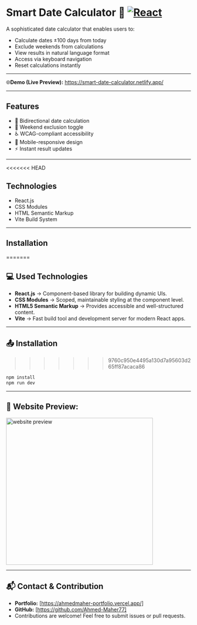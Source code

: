 # Smart Date Calculator 📅 [![React](https://img.shields.io/badge/React-19.0.0-blue.svg)](https://reactjs.org)

A sophisticated date calculator that enables users to:

-   Calculate dates ±100 days from today
-   Exclude weekends from calculations
-   View results in natural language format
-   Access via keyboard navigation
-   Reset calculations instantly

<hr/>

🌐**Demo (Live Preview):** <a href="https://smart-date-calculator.netlify.app/" target="_blank">https://smart-date-calculator.netlify.app/</a>

<hr/>

## Features

-   🔄 Bidirectional date calculation
-   🚫 Weekend exclusion toggle
-   ♿ WCAG-compliant accessibility
-   📱 Mobile-responsive design
-   ⚡ Instant result updates

<hr/>

<<<<<<< HEAD
## Technologies

-   React.js
-   CSS Modules
-   HTML Semantic Markup
-   Vite Build System

<hr/>

## Installation

=======
## 💻 Used Technologies  

- **React.js** → Component-based library for building dynamic UIs.  
- **CSS Modules** → Scoped, maintainable styling at the component level.  
- **HTML5 Semantic Markup** → Provides accessible and well-structured content.  
- **Vite** → Fast build tool and development server for modern React apps.  

<hr/>

## 📤 Installation
>>>>>>> 9760c950e4495a130d7a95603d265ff87acaca86
```bash
npm install
npm run dev
```

<hr/>

## 👀 Website Preview:

<a href="https://smart-date-calculator.netlify.app/" title="demo">
  <img src="uploaded-img-on-github-readme" alt="website preview" width="400">
</a>

<hr/>

## 📬 Contact & Contribution

-   **Portfolio:** [https://ahmedmaher-portfolio.vercel.app/]
-   **GitHub:** [https://github.com/Ahmed-Maher77]
-   Contributions are welcome! Feel free to submit issues or pull requests.
